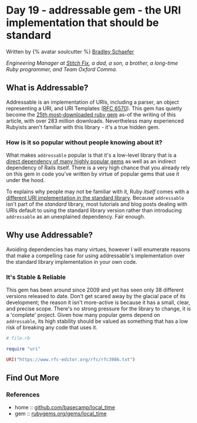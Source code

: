# Day 19 - addressable gem - the URI implementation that should be standard

Written by {% avatar soulcutter %} [Bradley Schaefer](http://soulcutter.com/) 

_Engineering Manager at [Stitch Fix](https://stitchfix.com), a dad, a son, a brother, a long-time Ruby programmer, and Team Oxford Comma._


## What is Addressable?

Addressable is an implementation of URIs, including a parser, an object representing a URI, and URI Templates ([RFC 6570](https://www.rfc-editor.org/rfc/rfc6570.txt)). This gem has quietly become the [25th most-downloaded ruby gem](https://rubygems.org/stats?page=3) as-of the writing of this article, with over 283 million downloads. Nevertheless many experienced Rubyists aren't familiar with this library - it's a true hidden gem.

### How is it so popular without people knowing about it?
  
What makes `addressable` popular is that it's a low-level library that is a [direct dependency of many highly popular gems](https://rubygems.org/gems/addressable/reverse_dependencies) as well as an indirect dependency of Rails itself. There is a very high chance that you already rely on this gem in code you've written by virtue of popular gems that use it under the hood.

To explains why people may not be familiar with it, Ruby *itself* comes with a [different URI implementation in the standard library](https://ruby-doc.org/stdlib-2.7.2/libdoc/uri/rdoc/URI.html). Because `addressable` isn't part of the _standard_ library, most tutorials and blog posts dealing with URIs default to using the standard library version rather than introducing `addressable` as an unexplained dependency. Fair enough.


## Why use Addressable?

Avoiding dependencies has many virtues, however I will enumerate reasons that make a compelling case for using addressable's implementation over the standard library implementation in your own code.


### It's Stable & Reliable

This gem has been around since 2009 and yet has seen only 38 different versions released to date. Don't get scared away by the glacial pace of its development; the reason it isn't more-active is because it has a small, clear, and precise scope. There's no strong pressure for the library to change, it is a 'complete' project. Given how many popular gems depend on `addressable`, its high stability should be valued as something that has a low risk of breaking any code that uses it. 



```ruby
# file.rb

require "uri"

URI("https://www.rfc-editor.org/rfc/rfc3986.txt")
```

## Find Out More

### References

* home  :: [github.com/basecamp/local_time](https://github.com/sporkmonger/addressable)
* gem   :: [rubygems.org/gems/local_time](https://rubygems.org/gems/addressable)
